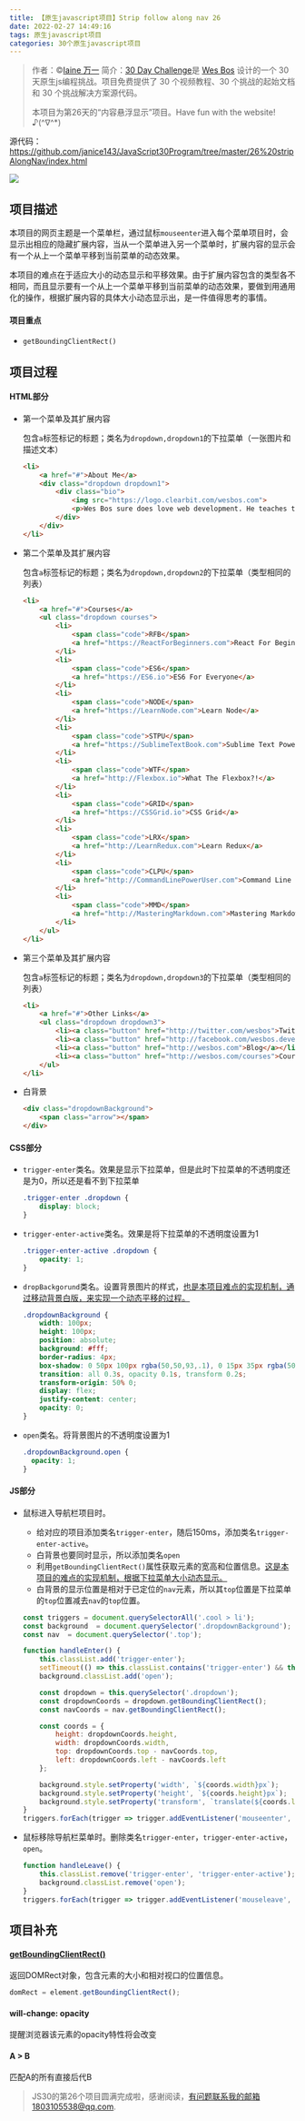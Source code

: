 ```yaml
---
title: 【原生javascript项目】Strip follow along nav 26
date: 2022-02-27 14:49:16
tags: 原生javascript项目
categories: 30个原生javascript项目
---
```


> 作者：©[Iaine 万一](https://github.com/janice143?tab=repositories)
> 简介：[30 Day Challenge](https://courses.wesbos.com/account)是 [Wes Bos](https://github.com/wesbos) 设计的一个 30 天原生js编程挑战。项目免费提供了 30 个视频教程、30 个挑战的起始文档和 30 个挑战解决方案源代码。
>
> 本项目为第26天的“内容悬浮显示”项目。Have fun with the website! ♪(^∇^*)

源代码：https://github.com/janice143/JavaScript30Program/tree/master/26%20stripAlongNav/index.html

![](https://github.com/janice143/myblog.github.io/blob/master/images/js30_stripAlongNav.png?raw=true)

## 项目描述

本项目的网页主题是一个菜单栏，通过鼠标`mouseenter`进入每个菜单项目时，会显示出相应的隐藏扩展内容，当从一个菜单进入另一个菜单时，扩展内容的显示会有一个从上一个菜单平移到当前菜单的动态效果。

本项目的难点在于适应大小的动态显示和平移效果。由于扩展内容包含的类型各不相同，而且显示要有一个从上一个菜单平移到当前菜单的动态效果，要做到用通用化的操作，根据扩展内容的具体大小动态显示出，是一件值得思考的事情。

#### 项目重点

- `getBoundingClientRect()`

## 项目过程

#### HTML部分

- 第一个菜单及其扩展内容

  包含`a`标签标记的标题；类名为`dropdown,dropdown1`的下拉菜单（一张图片和描述文本）

  ```html
  <li>
      <a href="#">About Me</a>
      <div class="dropdown dropdown1">
          <div class="bio">
              <img src="https://logo.clearbit.com/wesbos.com">
              <p>Wes Bos sure does love web development. He teaches things like JavaScript, CSS and BBQ. Wait. BBQ isn't part of web development. It should be though!</p>
          </div>
      </div>
  </li>
  ```

- 第二个菜单及其扩展内容

  包含`a`标签标记的标题；类名为`dropdown,dropdown2`的下拉菜单（类型相同的列表）

  ```html
  <li>
      <a href="#">Courses</a>
      <ul class="dropdown courses">
          <li>
              <span class="code">RFB</span>
              <a href="https://ReactForBeginners.com">React For Beginners</a>
          </li>
          <li>
              <span class="code">ES6</span>
              <a href="https://ES6.io">ES6 For Everyone</a>
          </li>
          <li>
              <span class="code">NODE</span>
              <a href="https://LearnNode.com">Learn Node</a>
          </li>
          <li>
              <span class="code">STPU</span>
              <a href="https://SublimeTextBook.com">Sublime Text Power User</a>
          </li>
          <li>
              <span class="code">WTF</span>
              <a href="http://Flexbox.io">What The Flexbox?!</a>
          </li>
          <li>
              <span class="code">GRID</span>
              <a href="https://CSSGrid.io">CSS Grid</a>
          </li>
          <li>
              <span class="code">LRX</span>
              <a href="http://LearnRedux.com">Learn Redux</a>
          </li>
          <li>
              <span class="code">CLPU</span>
              <a href="http://CommandLinePowerUser.com">Command Line Power User</a>
          </li>
          <li>
              <span class="code">MMD</span>
              <a href="http://MasteringMarkdown.com">Mastering Markdown</a>
          </li>
      </ul>
  </li>
  ```

- 第三个菜单及其扩展内容

  包含`a`标签标记的标题；类名为`dropdown,dropdown3`的下拉菜单（类型相同的列表）

  ```html
  <li>
      <a href="#">Other Links</a>
      <ul class="dropdown dropdown3">
          <li><a class="button" href="http://twitter.com/wesbos">Twitter</a></li>
          <li><a class="button" href="http://facebook.com/wesbos.developer">Facebook</a></li>
          <li><a class="button" href="http://wesbos.com">Blog</a></li>
          <li><a class="button" href="http://wesbos.com/courses">Course Catalog</a></li>
      </ul>
  </li>
  ```

- 白背景

  ```html
  <div class="dropdownBackground">
      <span class="arrow"></span>
  </div>
  ```

#### CSS部分

- `trigger-enter`类名。效果是显示下拉菜单，但是此时下拉菜单的不透明度还是为0，所以还是看不到下拉菜单

  ```css
  .trigger-enter .dropdown {
      display: block;
  }
  ```

- `trigger-enter-active`类名。效果是将下拉菜单的不透明度设置为1

  ```css
  .trigger-enter-active .dropdown {
      opacity: 1;
  }
  ```

- `dropBackgorund`类名。设置背景图片的样式，<u>也是本项目难点的实现机制，通过移动背景白版，来实现一个动态平移的过程。</u>

  ```css
  .dropdownBackground {
      width: 100px;
      height: 100px;
      position: absolute;
      background: #fff;
      border-radius: 4px;
      box-shadow: 0 50px 100px rgba(50,50,93,.1), 0 15px 35px rgba(50,50,93,.15), 0 5px 15px rgba(0,0,0,.1);
      transition: all 0.3s, opacity 0.1s, transform 0.2s;
      transform-origin: 50% 0;
      display: flex;
      justify-content: center;
      opacity: 0;
  }
  ```

- `open`类名。将背景图片的不透明度设置为1

  ```css
  .dropdownBackground.open {
  	opacity: 1;
  }
  ```

  

#### JS部分

- 鼠标进入导航栏项目时。

  - 给对应的项目添加类名`trigger-enter`，随后150ms，添加类名`trigger-enter-active`。
  - 白背景也要同时显示，所以添加类名`open`
  - 利用`getBoundingClientRect()`属性获取元素的宽高和位置信息。<u>这是本项目的难点的实现机制，根据下拉菜单大小动态显示。</u>
  - 白背景的显示位置是相对于已定位的`nav`元素，所以其`top`位置是下拉菜单的`top`位置减去`nav`的`top`位置。

  ```javascript
  const triggers = document.querySelectorAll('.cool > li');
  const background  = document.querySelector('.dropdownBackground');
  const nav  = document.querySelector('.top');
  
  function handleEnter() {
      this.classList.add('trigger-enter');
      setTimeout(() => this.classList.contains('trigger-enter') && this.classList.add('trigger-enter-active'), 150);
      background.classList.add('open');
  
      const dropdown = this.querySelector('.dropdown');
      const dropdownCoords = dropdown.getBoundingClientRect();
      const navCoords = nav.getBoundingClientRect();
  
      const coords = {
          height: dropdownCoords.height,
          width: dropdownCoords.width,
          top: dropdownCoords.top - navCoords.top,
          left: dropdownCoords.left - navCoords.left
      };
  
      background.style.setProperty('width', `${coords.width}px`);
      background.style.setProperty('height', `${coords.height}px`);
      background.style.setProperty('transform', `translate(${coords.left}px, ${coords.top}px)`);
  }
  triggers.forEach(trigger => trigger.addEventListener('mouseenter', handleEnter));
  ```

- 鼠标移除导航栏菜单时。删除类名`trigger-enter`，`trigger-enter-active`，`open`。

  ```javascript
  function handleLeave() {
      this.classList.remove('trigger-enter', 'trigger-enter-active');
      background.classList.remove('open');
  }
  triggers.forEach(trigger => trigger.addEventListener('mouseleave', handleLeave));
  ```

##  项目补充

#### [getBoundingClientRect()](https://developer.mozilla.org/en-US/docs/Web/API/Element/getBoundingClientRect)

返回DOMRect对象，包含元素的大小和相对视口的位置信息。

```javascript
domRect = element.getBoundingClientRect();
```

#### will-change: opacity

提醒浏览器该元素的opacity特性将会改变

#### A > B

匹配A的所有直接后代B



> JS30的第26个项目圆满完成啦，感谢阅读，有问题联系我的邮箱1803105538@qq.com.
